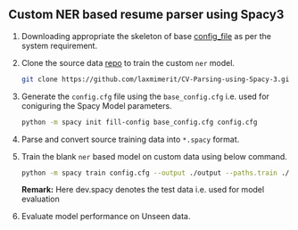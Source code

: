 ## Custom NER based resume parser using Spacy3

1. Downloading appropriate the skeleton of base [config_file](https://spacy.io/usage/training) as per the system requirement.

2. Clone the source data [repo](https://github.com/laxmimerit/CV-Parsing-using-Spacy-3.git) to train the custom `ner` model.

   ```bash
   git clone https://github.com/laxmimerit/CV-Parsing-using-Spacy-3.git
   ```

3. Generate the `config.cfg` file using the `base_config.cfg` i.e. used for coniguring the Spacy Model parameters.

   ```bash
   python -m spacy init fill-config base_config.cfg config.cfg
   ```

4. Parse and convert source training data into `*.spacy` format.

5. Train the blank `ner` based model on custom data using below command.

   ```bash
   python -m spacy train config.cfg --output ./output --paths.train ./train.spacy --paths.dev ./dev.spacy --gpu-id=0
   ```

   **Remark:** Here dev.spacy denotes the test data i.e. used for model evaluation

6. Evaluate model performance on Unseen data.
